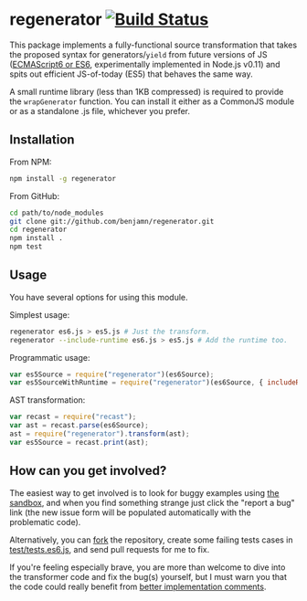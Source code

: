 regenerator [![Build Status](https://travis-ci.org/facebook/regenerator.png?branch=master)](https://travis-ci.org/facebook/regenerator)
===

This package implements a fully-functional source transformation that
takes the proposed syntax for generators/`yield` from future versions of
JS ([ECMAScript6 or ES6](http://wiki.ecmascript.org/doku.php?id=harmony:specification_drafts), experimentally implemented in Node.js v0.11) and
spits out efficient JS-of-today (ES5) that behaves the same way.

A small runtime library (less than 1KB compressed) is required to provide the
`wrapGenerator` function. You can install it either as a CommonJS module
or as a standalone .js file, whichever you prefer.

Installation
---

From NPM:
```sh
npm install -g regenerator
```

From GitHub:
```sh
cd path/to/node_modules
git clone git://github.com/benjamn/regenerator.git
cd regenerator
npm install .
npm test
```

Usage
---

You have several options for using this module.

Simplest usage:
```sh
regenerator es6.js > es5.js # Just the transform.
regenerator --include-runtime es6.js > es5.js # Add the runtime too.
```

Programmatic usage:
```js
var es5Source = require("regenerator")(es6Source);
var es5SourceWithRuntime = require("regenerator")(es6Source, { includeRuntime: true });
```

AST transformation:
```js
var recast = require("recast");
var ast = recast.parse(es6Source);
ast = require("regenerator").transform(ast);
var es5Source = recast.print(ast);
```

How can you get involved?
---

The easiest way to get involved is to look for buggy examples using [the
sandbox](http://facebook.github.io/regenerator/), and when you find
something strange just click the "report a bug" link (the new issue form
will be populated automatically with the problematic code).

Alternatively, you can
[fork](https://github.com/facebook/regenerator/fork) the repository,
create some failing tests cases in [test/tests.es6.js](test/tests.es6.js),
and send pull requests for me to fix.

If you're feeling especially brave, you are more than welcome to dive into
the transformer code and fix the bug(s) yourself, but I must warn you that
the code could really benefit from [better implementation
comments](https://github.com/facebook/regenerator/issues/7).

